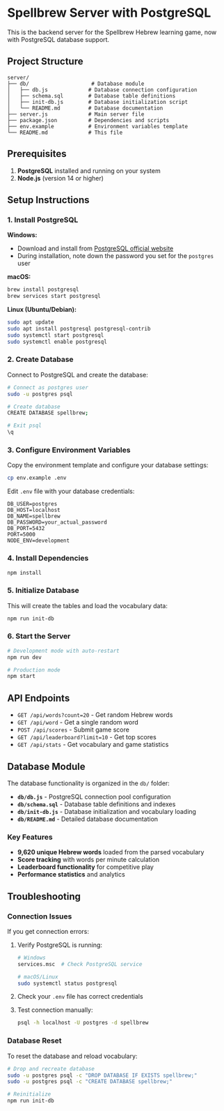 # Spellbrew Server with PostgreSQL

This is the backend server for the Spellbrew Hebrew learning game, now with PostgreSQL database support.

## Project Structure

```
server/
├── db/                    # Database module
│   ├── db.js             # Database connection configuration
│   ├── schema.sql        # Database table definitions
│   ├── init-db.js        # Database initialization script
│   └── README.md         # Database documentation
├── server.js             # Main server file
├── package.json          # Dependencies and scripts
├── env.example           # Environment variables template
└── README.md             # This file
```

## Prerequisites

1. **PostgreSQL** installed and running on your system
2. **Node.js** (version 14 or higher)

## Setup Instructions

### 1. Install PostgreSQL

**Windows:**
- Download and install from [PostgreSQL official website](https://www.postgresql.org/download/windows/)
- During installation, note down the password you set for the `postgres` user

**macOS:**
```bash
brew install postgresql
brew services start postgresql
```

**Linux (Ubuntu/Debian):**
```bash
sudo apt update
sudo apt install postgresql postgresql-contrib
sudo systemctl start postgresql
sudo systemctl enable postgresql
```

### 2. Create Database

Connect to PostgreSQL and create the database:

```bash
# Connect as postgres user
sudo -u postgres psql

# Create database
CREATE DATABASE spellbrew;

# Exit psql
\q
```

### 3. Configure Environment Variables

Copy the environment template and configure your database settings:

```bash
cp env.example .env
```

Edit `.env` file with your database credentials:

```env
DB_USER=postgres
DB_HOST=localhost
DB_NAME=spellbrew
DB_PASSWORD=your_actual_password
DB_PORT=5432
PORT=5000
NODE_ENV=development
```

### 4. Install Dependencies

```bash
npm install
```

### 5. Initialize Database

This will create the tables and load the vocabulary data:

```bash
npm run init-db
```

### 6. Start the Server

```bash
# Development mode with auto-restart
npm run dev

# Production mode
npm start
```

## API Endpoints

- `GET /api/words?count=20` - Get random Hebrew words
- `GET /api/word` - Get a single random word
- `POST /api/scores` - Submit game score
- `GET /api/leaderboard?limit=10` - Get top scores
- `GET /api/stats` - Get vocabulary and game statistics

## Database Module

The database functionality is organized in the `db/` folder:

- **`db/db.js`** - PostgreSQL connection pool configuration
- **`db/schema.sql`** - Database table definitions and indexes
- **`db/init-db.js`** - Database initialization and vocabulary loading
- **`db/README.md`** - Detailed database documentation

### Key Features

- **9,620 unique Hebrew words** loaded from the parsed vocabulary
- **Score tracking** with words per minute calculation
- **Leaderboard functionality** for competitive play
- **Performance statistics** and analytics

## Troubleshooting

### Connection Issues

If you get connection errors:

1. Verify PostgreSQL is running:
   ```bash
   # Windows
   services.msc  # Check PostgreSQL service

   # macOS/Linux
   sudo systemctl status postgresql
   ```

2. Check your `.env` file has correct credentials

3. Test connection manually:
   ```bash
   psql -h localhost -U postgres -d spellbrew
   ```

### Database Reset

To reset the database and reload vocabulary:

```bash
# Drop and recreate database
sudo -u postgres psql -c "DROP DATABASE IF EXISTS spellbrew;"
sudo -u postgres psql -c "CREATE DATABASE spellbrew;"

# Reinitialize
npm run init-db
```
